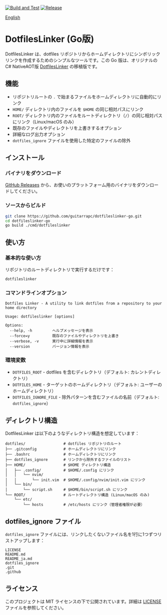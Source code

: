 [![Build and Test](https://github.com/guitarrapc/dotfileslinker-go/actions/workflows/build.yml/badge.svg)](https://github.com/guitarrapc/dotfileslinker-go/actions/workflows/build.yml)
[![Release](https://github.com/guitarrapc/dotfileslinker-go/actions/workflows/release.yml/badge.svg)](https://github.com/guitarrapc/dotfileslinker-go/actions/workflows/release.yml)

[English](README.md)

# DotfilesLinker (Go版)

DotfilesLinker は、dotfiles リポジトリからホームディレクトリにシンボリックリンクを作成するためのシンプルなツールです。この Go 版は、オリジナルの C# NativeAOT版 [DotfilesLinker](https://github.com/guitarrapc/DotfilesLinker) の移植版です。

<!-- START doctoc generated TOC please keep comment here to allow auto update -->
<!-- DON'T EDIT THIS SECTION, INSTEAD RE-RUN doctoc TO UPDATE -->

<!-- END doctoc generated TOC please keep comment here to allow auto update -->

## 機能

- リポジトリルートの `.` で始まるファイルをホームディレクトリに自動的にリンク
- `HOME/` ディレクトリ内のファイルを `$HOME` の同じ相対パスにリンク
- `ROOT/` ディレクトリ内のファイルをルートディレクトリ（`/`）の同じ相対パスにリンク（Linux/macOS のみ）
- 既存のファイルやディレクトリを上書きするオプション
- 詳細なログ出力オプション
- `dotfiles_ignore` ファイルを使用した特定のファイルの除外

## インストール

### バイナリをダウンロード

[GitHub Releases](https://github.com/guitarrapc/dotfileslinker-go/releases) から、お使いのプラットフォーム用のバイナリをダウンロードしてください。

### ソースからビルド

```bash
git clone https://github.com/guitarrapc/dotfileslinker-go.git
cd dotfileslinker-go
go build ./cmd/dotfileslinker
```

## 使い方

### 基本的な使い方

リポジトリのルートディレクトリで実行するだけです：

```bash
dotfileslinker
```

### コマンドラインオプション

```
Dotfiles Linker - A utility to link dotfiles from a repository to your home directory

Usage: dotfileslinker [options]

Options:
  --help, -h         ヘルプメッセージを表示
  --force=y          既存のファイルやディレクトリを上書き
  --verbose, -v      実行中に詳細情報を表示
  --version          バージョン情報を表示
```

### 環境変数

- `DOTFILES_ROOT` - dotfiles を含むディレクトリ（デフォルト: カレントディレクトリ）
- `DOTFILES_HOME` - ターゲットのホームディレクトリ（デフォルト: ユーザーのホームディレクトリ）
- `DOTFILES_IGNORE_FILE` - 除外パターンを含むファイルの名前（デフォルト: `dotfiles_ignore`）

## ディレクトリ構造

DotfilesLinker は以下のようなディレクトリ構造を想定しています：

```
dotfiles/                 # dotfiles リポジトリのルート
├── .gitconfig            # ホームディレクトリにリンク
├── .bashrc               # ホームディレクトリにリンク
├── dotfiles_ignore       # リンクから除外するファイルのリスト
├── HOME/                 # $HOME ディレクトリ構造
│   ├── .config/          # $HOME/.config にリンク
│   │   └── nvim/
│   │       └── init.vim  # $HOME/.config/nvim/init.vim にリンク
│   └── bin/
│       └── script.sh     # $HOME/bin/script.sh にリンク
└── ROOT/                 # ルートディレクトリ構造 (Linux/macOS のみ)
    └── etc/
        └── hosts         # /etc/hosts にリンク（管理者権限が必要）
```

## dotfiles_ignore ファイル

`dotfiles_ignore` ファイルには、リンクしたくないファイル名を1行に1つずつリストアップします：

```
LICENSE
README.md
README_ja.md
dotfiles_ignore
.git
.github
```

## ライセンス

このプロジェクトは MIT ライセンスの下で公開されています。詳細は [LICENSE](LICENSE) ファイルを参照してください。

